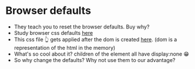 # Browser defaults

- They teach you to reset the browser defaults. Buy why?
- Study browser css defaults [here](https://chromium.googlesource.com/chromium/blink/+/master/Source/core/css/html.css)
- This css file 👆 gets applied after the dom is created [here](./defaults.md). (dom is a representation of the html in the memory)
- What's so cool about it? children of the <head> element all have display:none 😁
- So why change the defaults? Why not use them to our advantage?
